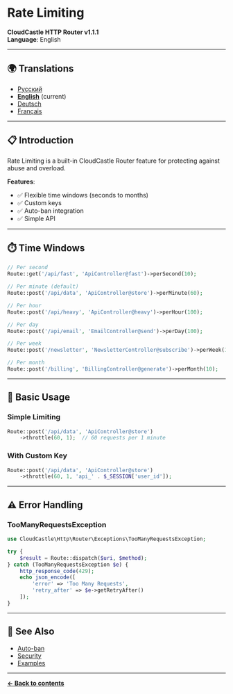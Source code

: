 # Rate Limiting

**CloudCastle HTTP Router v1.1.1**  
**Language**: English

---

## 🌍 Translations

- [Русский](../../ru/documentation/rate-limiting.md)
- **[English](rate-limiting.md)** (current)
- [Deutsch](../../de/documentation/rate-limiting.md)
- [Français](../../fr/documentation/rate-limiting.md)

---

## 📋 Introduction

Rate Limiting is a built-in CloudCastle Router feature for protecting against abuse and overload.

**Features**:
- ✅ Flexible time windows (seconds to months)
- ✅ Custom keys
- ✅ Auto-ban integration
- ✅ Simple API

---

## ⏱️ Time Windows

```php
// Per second
Route::get('/api/fast', 'ApiController@fast')->perSecond(10);

// Per minute (default)
Route::post('/api/data', 'ApiController@store')->perMinute(60);

// Per hour
Route::post('/api/heavy', 'ApiController@heavy')->perHour(100);

// Per day
Route::post('/api/email', 'EmailController@send')->perDay(100);

// Per week
Route::post('/newsletter', 'NewsletterController@subscribe')->perWeek(1);

// Per month
Route::post('/billing', 'BillingController@generate')->perMonth(10);
```

---

## 🔧 Basic Usage

### Simple Limiting

```php
Route::post('/api/data', 'ApiController@store')
    ->throttle(60, 1);  // 60 requests per 1 minute
```

### With Custom Key

```php
Route::post('/api/data', 'ApiController@store')
    ->throttle(60, 1, 'api_' . $_SESSION['user_id']);
```

---

## ⚠️ Error Handling

### TooManyRequestsException

```php
use CloudCastle\Http\Router\Exceptions\TooManyRequestsException;

try {
    $result = Route::dispatch($uri, $method);
} catch (TooManyRequestsException $e) {
    http_response_code(429);
    echo json_encode([
        'error' => 'Too Many Requests',
        'retry_after' => $e->getRetryAfter()
    ]);
}
```

---

## 🔗 See Also

- [Auto-ban](auto-ban.md)
- [Security](security.md)
- [Examples](../../../examples/throttle-example.php)

---

**[← Back to contents](README.md)**

